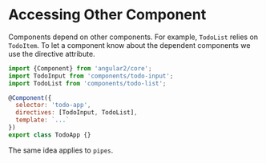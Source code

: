 # Accessing Other Component

Components depend on other components. For example, `TodoList` relies on `TodoItem`. To let a component know about the dependent components we use the directive attribute.

```js
import {Component} from 'angular2/core';
import TodoInput from 'components/todo-input';
import TodoList from 'components/todo-list';

@Component({
  selector: 'todo-app',
  directives: [TodoInput, TodoList],
  template: `...`
})
export class TodoApp {}
```

The same idea applies to `pipes`.